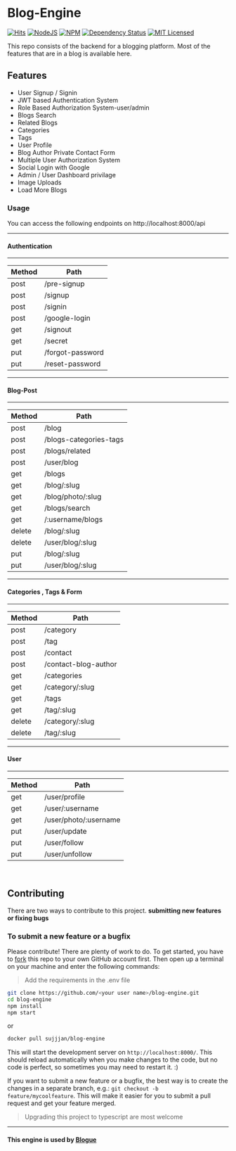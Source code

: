 # Blog-Engine

[![Hits](https://hits.seeyoufarm.com/api/count/incr/badge.svg?url=https%3A%2F%2Fgithub.com%2Fsujanchhetri%2Fblog-engine&count_bg=%2379C83D&title_bg=%23555555&icon=&icon_color=%23E7E7E7&title=hits&edge_flat=false)](https://hits.seeyoufarm.com)
 <a href="https://nodejs.org/en/blog/release/v15.1.0/"><img alt="NodeJS" src="https://img.shields.io/badge/node-15.1.0-important?style=flat-square" /></a>
 <a href="https://www.npmjs.com/package/npm/v/7.0.8"><img alt="NPM" src="https://img.shields.io/badge/npm-7.0.8-61DAFB?style=flat-square" /></a>
[![Dependency Status](https://img.shields.io/david/sujanchhetri/blog-engine.svg)](https://david-dm.org/sujanchhetri/blog-engine)
[![MIT Licensed](https://img.shields.io/badge/license-MIT-blue.svg)](LICENSE)

This repo consists of the backend for a blogging platform. Most of the features that are in a blog is available here.

## Features
- User Signup / Signin
- JWT based Authentication System
- Role Based Authorization System-user/admin
- Blogs Search
- Related Blogs
- Categories
- Tags
- User Profile
- Blog Author Private Contact Form
- Multiple User Authorization System
- Social Login with Google
- Admin / User Dashboard privilage
- Image Uploads
- Load More Blogs


### Usage
You can access the following endpoints on http://localhost:8000/api

- - -

#### Authentication

- - -

| Method      | Path |   
| ---        |    ----   |  
| post      | /pre-signup      | 
| post   | /signup       | 
| post   | /signin       | 
| post   | /google-login      | 
| get   | /signout        |
| get   | /secret        |
| put   | /forgot-password        | 
| put   | /reset-password |  

- - -

#### Blog-Post

- - -

| Method      | Path |    
| ---        |    ----   | 
| post      | /blog     |
| post   | /blogs-categories-tags       | 
| post   | /blogs/related     |
| post   | /user/blog      |
| get   | /blogs       |
| get   | /blog/:slug       | 
| get   | /blog/photo/:slug       |
| get   | /blogs/search | 
| get   | /:username/blogs |   
|delete  | /blog/:slug |   
|delete  | /user/blog/:slug |   
|put  | /blog/:slug |   
|put  | /user/blog/:slug |   



- - -

#### Categories , Tags & Form

- - -

| Method      | Path |    
| ---        |    ----   | 
| post      | /category   |
| post   | /tag      | 
| post   | /contact     | 
| post   | /contact-blog-author     | 
| get   | /categories      |
| get   | /category/:slug      | 
| get   | /tags       |
| get   | /tag/:slug | 
|delete  | /category/:slug |   
|delete  | /tag/:slug |   
 
 - - -

#### User

- - -

| Method      | Path |    
| ---        |    ----  | 
| get   | /user/profile      |
| get   | /user/:username     | 
| get   | /user/photo/:username      |
| put  | /user/update     |
| put  | /user/follow     |
| put  | /user/unfollow     |

<br/>

## Contributing

There are two ways to contribute to this project. **submitting new features or fixing bugs** 


### To submit a new feature or a bugfix

Please contribute! There are plenty of work to do. To get started, you have to [fork](https://github.com/sujanchhetri/blog-engine/fork) this repo to your own GitHub account first. Then open up a terminal on your machine and enter the following commands:

> Add the requirements in the .env file

```bash
git clone https://github.com/<your user name>/blog-engine.git
cd blog-engine
npm install
npm start
```
or 

```bash
docker pull sujjjan/blog-engine
```

This will start the development server on `http://localhost:8000/`. This should reload automatically when you make changes to the code, but no code is perfect, so sometimes you may need to restart it. :)

If you want to submit a new feature or a bugfix, the best way is to create the changes in a separate branch, e.g.: `git checkout -b feature/mycoolfeature`. This will make it easier for you to submit a pull request and get your feature merged.

> Upgrading this project to  typescript are most welcome

- - -

#### This engine is used by [Blogue](https://blogue.tech)
